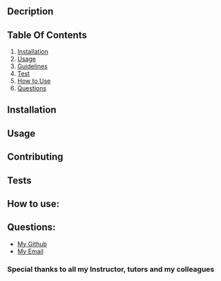 #     

## Decription
### 
###
###

## Table Of Contents            
1. [Installation](#installation)
2. [Usage](#usage)
3. [Guidelines](#contributing)
4. [Test](#tests)
5. [How to Use](#how-to-use)
6. [Questions](#questions)

## Installation
### 
            
## Usage
### 


## Contributing
### 

## Tests
### 
     
## How to use:
        
    
## Questions:
            
* [My Github](https://github.com/)
* [My Email](mailto:)




            
### Special thanks to all my Instructor, tutors and my colleagues